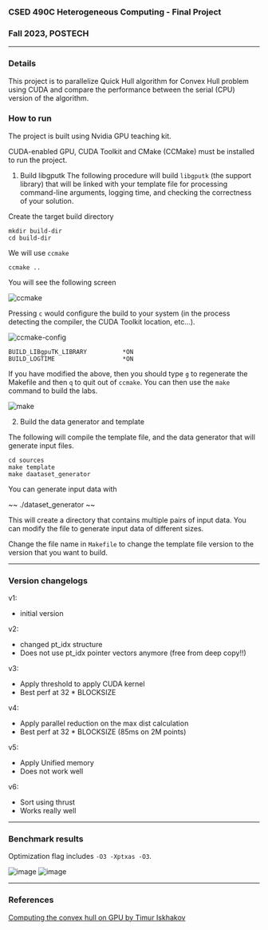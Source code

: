 ### CSED 490C Heterogeneous Computing - Final Project
### Fall 2023, POSTECH

---

### Details

This project is to parallelize Quick Hull algorithm for Convex Hull problem using CUDA and compare the performance between the serial (CPU) version of the algorithm.

### How to run

The project is built using Nvidia GPU teaching kit.

CUDA-enabled GPU, CUDA Toolkit and CMake (CCMake) must be installed to run the project.

1. Build libgputk 
The following procedure will build `libgputk` (the support library) that will be linked with your template file for processing command-line arguments, logging time, and checking the correctness of your solution. 

Create the target build directory

~~~
mkdir build-dir
cd build-dir
~~~

We will use `ccmake`

~~~
ccmake ..
~~~

You will see the following screen

![ccmake](https://s3.amazonaws.com/gpuedx/resources/screenshots/Screenshot+2015-10-23+11.58.27.png)

Pressing `c` would configure the build to your system (in the process detecting
  the compiler, the CUDA Toolkit location, etc...).

![ccmake-config](https://s3.amazonaws.com/gpuedx/resources/screenshots/Screenshot+2015-10-23+12.03.26.png)

~~~
BUILD_LIBgpuTK_LIBRARY          *ON
BUILD_LOGTIME                   *ON
~~~

If you have modified the above, then you should type `g` to regenerate the Makefile and then `q` to quit out of `ccmake`.
You can then use the `make` command to build the labs.

![make](https://s3.amazonaws.com/gpuedx/resources/screenshots/Screenshot+2015-10-23+12.11.15.png)


2. Build the data generator and template 

The following will compile the template file, and the data generator that will generate input files. 

~~~
cd sources 
make template 
make daataset_generator 
~~~

You can generate input data with

~~
./dataset_generator
~~

This will create a directory that contains multiple pairs of input data. You can modify the file to generate input data of different sizes.

Change the file name in `Makefile` to change the template file version to the version that you want to build.

---

### Version changelogs

v1:

* initial version

v2:

* changed pt_idx structure
* Does not use pt_idx pointer vectors anymore (free from deep copy!!)

v3:

* Apply threshold to apply CUDA kernel
* Best perf at 32 * BLOCKSIZE

v4:

* Apply parallel reduction on the max dist calculation
* Best perf at 32 * BLOCKSIZE (85ms on 2M points)

v5:

* Apply Unified memory
* Does not work well

v6:

* Sort using thrust
* Works really well

---

### Benchmark results

Optimization flag includes `-O3 -Xptxas -O3`.

![image](https://github.com/pjyi2147/CSED490C-project/assets/21299683/a58db0ae-fdec-4b19-83a5-a7bcabcca897)
![image](https://github.com/pjyi2147/CSED490C-project/assets/21299683/9d338e86-ffa5-455c-80a0-19462294f7aa)

---

### References

[Computing the convex hull on GPU by Timur Iskhakov](https://timiskhakov.github.io/posts/computing-the-convex-hull-on-gpu)
